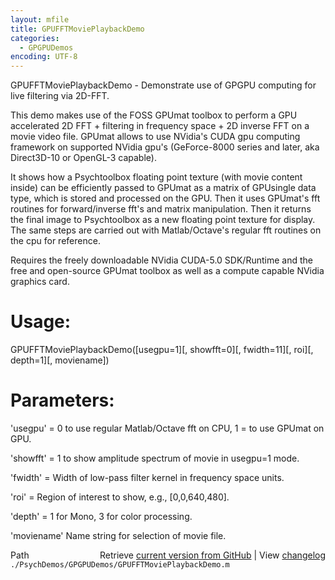```yaml
---
layout: mfile
title: GPUFFTMoviePlaybackDemo
categories:
  - GPGPUDemos
encoding: UTF-8
---
```


GPUFFTMoviePlaybackDemo - Demonstrate use of GPGPU computing for live filtering via 2D-FFT.

This demo makes use of the FOSS GPUmat toolbox to perform a GPU
accelerated 2D FFT + filtering in frequency space + 2D inverse FFT on a
movie video file. GPUmat allows to use NVidia's CUDA gpu computing
framework on supported NVidia gpu's \(GeForce-8000 series and later, aka
Direct3D-10 or OpenGL-3 capable\).

It shows how a Psychtoolbox floating point texture \(with movie content
inside\) can be efficiently passed to GPUmat as a matrix of GPUsingle data
type, which is stored and processed on the GPU. Then it uses GPUmat's fft
routines for forward/inverse fft's and matrix manipulation. Then it
returns the final image to Psychtoolbox as a new floating point texture
for display. The same steps are carried out with Matlab/Octave's regular
fft routines on the cpu for reference.

Requires the freely downloadable NVidia CUDA-5.0 SDK/Runtime and the free
and open-source GPUmat toolbox as well as a compute capable NVidia
graphics card.

# Usage:

GPUFFTMoviePlaybackDemo\(\[usegpu=1\]\[, showfft=0\]\[, fwidth=11\]\[, roi\]\[, depth=1\]\[, moviename\]\)

# Parameters:

'usegpu' = 0 to use regular Matlab/Octave fft on CPU, 1 = to use GPUmat on GPU.

'showfft' = 1 to show amplitude spectrum of movie in usegpu=1 mode.

'fwidth' = Width of low-pass filter kernel in frequency space units.

'roi' = Region of interest to show, e.g., \[0,0,640,480\].

'depth' = 1 for Mono, 3 for color processing.

'moviename' Name string for selection of movie file.



<div class="code_header" style="text-align:right;">
  <span style="float:left;">Path&nbsp;&nbsp;</span> <span class="counter">Retrieve <a href=
  "https://raw.github.com/Psychtoolbox-3/Psychtoolbox-3/beta/./PsychDemos/GPGPUDemos/GPUFFTMoviePlaybackDemo.m">current version from GitHub</a> | View <a href=
  "https://github.com/Psychtoolbox-3/Psychtoolbox-3/commits/beta/./PsychDemos/GPGPUDemos/GPUFFTMoviePlaybackDemo.m">changelog</a></span>
</div>
<div class="code">
  <code>./PsychDemos/GPGPUDemos/GPUFFTMoviePlaybackDemo.m</code>
</div>
